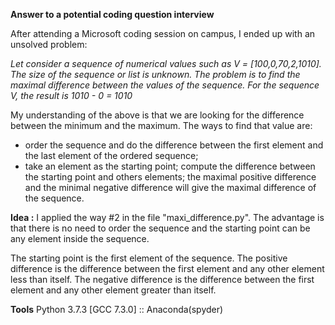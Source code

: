 **Answer to a potential coding question interview**

After attending a Microsoft coding session on campus, I ended up with an unsolved problem:

*Let consider a sequence of numerical values such as V = [100,0,70,2,1010]. The size of the sequence or list is unknown. The problem is to find the maximal difference between the values of the sequence. For the sequence V, the result is 1010 - 0 = 1010*

My understanding of the above is that we are looking for the difference between the minimum and the maximum. The ways to find that value are:

+  order the sequence and do the difference between the first element and the last element of the ordered sequence;
+  take an element as the starting point; compute the difference between the starting point and others elements; the maximal positive difference and the minimal negative difference will give the maximal difference of the sequence.

**Idea :**
I applied the way #2 in the file "maxi_difference.py". The advantage is that there is no need to order the sequence and the starting point can be any element inside the sequence.

The starting point is the first element of the sequence. The positive difference is the difference between the first element and any other element less than itself. The negative difference is the difference between the first element and any other element greater than itself.

**Tools**
Python 3.7.3 [GCC 7.3.0] :: Anaconda(spyder)

